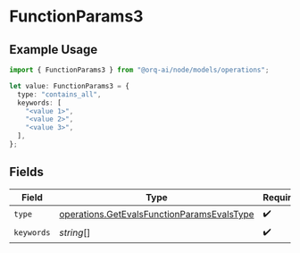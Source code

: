 # FunctionParams3

## Example Usage

```typescript
import { FunctionParams3 } from "@orq-ai/node/models/operations";

let value: FunctionParams3 = {
  type: "contains_all",
  keywords: [
    "<value 1>",
    "<value 2>",
    "<value 3>",
  ],
};
```

## Fields

| Field                                                                                                    | Type                                                                                                     | Required                                                                                                 | Description                                                                                              |
| -------------------------------------------------------------------------------------------------------- | -------------------------------------------------------------------------------------------------------- | -------------------------------------------------------------------------------------------------------- | -------------------------------------------------------------------------------------------------------- |
| `type`                                                                                                   | [operations.GetEvalsFunctionParamsEvalsType](../../models/operations/getevalsfunctionparamsevalstype.md) | :heavy_check_mark:                                                                                       | N/A                                                                                                      |
| `keywords`                                                                                               | *string*[]                                                                                               | :heavy_check_mark:                                                                                       | N/A                                                                                                      |